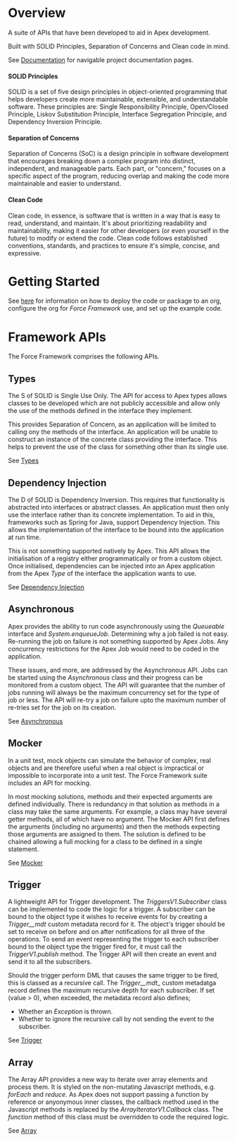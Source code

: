 # Overview
A suite of APIs that have been developed to aid in Apex development.

Built with SOLID Principles, Separation of Concerns and Clean code in mind.

See [Documentation](https://markbrennand.github.io/force-framework/) for navigable project documentation pages.

#### SOLID Principles
SOLID is a set of five design principles in object-oriented programming that helps developers create more maintainable,
extensible, and understandable software. These principles are: Single Responsibility Principle, Open/Closed Principle,
Liskov Substitution Principle, Interface Segregation Principle, and Dependency Inversion Principle.

#### Separation of Concerns
Separation of Concerns (SoC) is a design principle in software development that encourages breaking down a complex
program into distinct, independent, and manageable parts. Each part, or "concern," focuses on a specific aspect of the
program, reducing overlap and making the code more maintainable and easier to understand.

#### Clean Code
Clean code, in essence, is software that is written in a way that is easy to read, understand, and maintain. It's about
prioritizing readability and maintainability, making it easier for other developers (or even yourself in the future) to
modify or extend the code. Clean code follows established conventions, standards, and practices to ensure it's simple,
concise, and expressive.

# Getting Started
See [here](GETTINGSTARTED.md) for information on how to deploy the code or package to an org, configure the org
for _Force Framework_ use, and set up the example code.

# Framework APIs
The Force Framework comprises the following APIs. 

## Types
The S of SOLID is Single Use Only. The API for access to Apex types allows classes to be developed which are not
publicly accessible and allow only the use of the methods defined in the interface they implement.

This provides Separation of Concern, as an application will be limited to calling ony the methods of the interface.
An application will be unable to construct an instance of the concrete class providing the interface. This helps to
prevent the use of the class for something other than its single use.

See [Types](source/types/README.md)

## Dependency Injection
The D of SOLID is Dependency Inversion. This requires that functionality is abstracted into interfaces or abstract
classes. An application must then only use the interface rather than its concrete implementation. To aid in this,
frameworks such as Spring for Java, support Dependency Injection. This allows the implementation of the interface to be
bound into the application at run time.

This is not something supported natively by Apex. This API  allows the initialisation of a registry either
programmatically or from a custom object. Once initialised, dependencies can be injected into an Apex application from
the Apex _Type_ of the interface the application wants to use.

See [Dependency Injection](source/dependency/README.md)

## Asynchronous
Apex provides the ability to run code asynchronously using the _Queueable_ interface and _System.enqueueJob_.
Determining why a job failed is not easy. Re-running the job on failure is not something supported
by Apex Jobs. Any concurrency restrictions for the Apex Job would need to be coded in the application. 

These issues, and more, are addressed by the Asynchronous API. Jobs can be started using the _Asynchronous_ class and
their progress can be monitored from a custom object. The API will guarantee that the number of jobs running will
always be the maximum concurrency set for the type of job or less. The API will re-try a job on failure upto the
maximum number of re-tries set for the job on its creation.

See [Asynchronous](source/asynchronous/README.md)

## Mocker
In a unit test, mock objects can simulate the behavior of complex, real objects and are therefore useful when a real
object is impractical or impossible to incorporate into a unit test. The Force Framework suite includes an API for 
mocking.

In most mocking solutions, methods and their expected arguments are defined individually. There is redundancy
in that solution as methods in a class may take the same arguments. For example, a class may have several getter
methods, all of which have no argument. The Mocker API first defines the arguments (including no arguments) and then
the methods expecting those arguments are assigned to them. The solution is defined to be chained allowing  a full
mocking for a class to be defined in a single statement.

See [Mocker](source/mocker/README.md)

## Trigger
A lightweight API for Trigger development. The _TriggersV1.Subscriber_ class can be implemented to code the logic for
a trigger. A subscriber can be bound to the object type it wishes to receive events for by creating a _Trigger__mdt_
custom metadata record for it. The object's trigger should be set to receive on before and on after notifications
for all three of the operations. To send an event representing the trigger to each subscriber bound to the object
type the trigger fired for, it must call the _TriggerV1.publish_ method. The Trigger API will then create an event
and send it to all the subscribers.

Should the trigger perform DML that causes the same trigger to be fired, this is classed as a recursive call. The
_Trigger__mdt__ custom metadatga record defines the maximum recursive depth for each subscriber. If set (value > 0),
when exceeded, the metadata record also defines;
- Whether an _Exception_ is thrown.
- Whether to ignore the recursive call by not sending the event to the subscriber. 

See [Trigger](source/trigger/README.md)

## Array
The Array API provides a new way to iterate over array elements and process them. It is styled on the non-mutating
Javascript methods, e.g. _forEach_ and _reduce_. As Apex does not support passing a function by reference or
anyonymous inner classes, the callback method used in the Javascript methods is replaced by the
_ArrayIteratorV1.Callback_ class. The _function_ method of this class must be overridden to code the required logic.

See [Array](source/array/README.md)